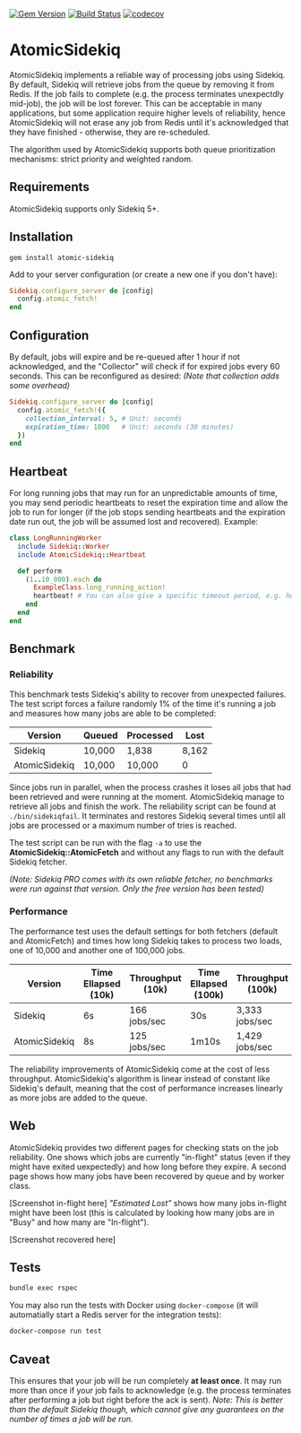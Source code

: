 [![Gem Version](https://badge.fury.io/rb/atomic-sidekiq.svg)](https://badge.fury.io/rb/atomic-sidekiq) [![Build Status](https://travis-ci.org/Colex/atomic-sidekiq.svg?branch=master)](https://travis-ci.org/Colex/atomic-sidekiq) [![codecov](https://codecov.io/gh/Colex/atomic-sidekiq/branch/master/graph/badge.svg)](https://codecov.io/gh/Colex/atomic-sidekiq)

# AtomicSidekiq
AtomicSidekiq implements a reliable way of processing jobs using Sidekiq. By default, Sidekiq will retrieve jobs from the queue by removing it from Redis. If the job fails to complete (e.g. the process terminates unexpectdly mid-job), the job will be lost forever. This can be acceptable in many applications, but some application require higher levels of reliability, hence AtomicSidekiq will not erase any job from Redis until it's acknowledged that they have finished - otherwise, they are re-scheduled.

The algorithm used by AtomicSidekiq supports both queue prioritization mechanisms: strict priority and weighted random.

## Requirements
AtomicSidekiq supports only Sidekiq 5+.

## Installation
```
gem install atomic-sidekiq
```

Add to your server configuration (or create a new one if you don't have):
```ruby
Sidekiq.configure_server do |config|
  config.atomic_fetch!
end
```

## Configuration
By default, jobs will expire and be re-queued after 1 hour if not acknowledged, and the "Collector" will check if for expired jobs every 60 seconds. This can be reconfigured as desired: _(Note that collection adds some overhead)_
```ruby
Sidekiq.configure_server do |config|
  config.atomic_fetch!({
    collection_interval: 5, # Unit: seconds
    expiration_time: 1800   # Unit: seconds (30 minutes)
  })
end
```

## Heartbeat
For long running jobs that may run for an unpredictable amounts of time, you may send periodic heartbeats to reset the expiration time and allow the job to run for longer (if the job stops sending heartbeats and the expiration date run out, the job will be assumed lost and recovered). Example:

```ruby
class LongRunningWorker
  include Sidekiq::Worker
  include AtomicSidekiq::Heartbeat

  def perform
    (1..10_000).each do
      ExampleClass.long_running_action!
      heartbeat! # You can also give a specific timeout period, e.g. heartbeat!(1.hour)
    end
  end
end
```

## Benchmark
### Reliability
This benchmark tests Sidekiq's ability to recover from unexpected failures. The test script forces a failure randomly 1% of the time it's running a job and measures how many jobs are able to be completed:

| Version       | Queued  | Processed | Lost  |
|---------------|---------|-----------|-------|
| Sidekiq       | 10,000  | 1,838     | 8,162 |
| AtomicSidekiq | 10,000  | 10,000    | 0     |

Since jobs run in parallel, when the process crashes it loses all jobs that had been retrieved and were running at the moment. AtomicSidekiq manage to retrieve all jobs and finish the work. The reliability script can be found at `./bin/sidekiqfail`. It terminates and restores Sidekiq several times until all jobs are processed or a maximum number of tries is reached.

The test script can be run with the flag `-a` to use the **AtomicSidekiq::AtomicFetch** and without any flags to run with the default Sidekiq fetcher.

_(Note: Sidekiq PRO comes with its own reliable fetcher, no benchmarks were run against that version. Only the free version has been tested)_

### Performance
The performance test uses the default settings for both fetchers (default and AtomicFetch) and times how long Sidekiq takes to process two loads, one of 10,000 and another one of 100,000 jobs.

| Version       | Time Ellapsed (10k) | Throughput (10k) | Time Ellapsed (100k) | Throughput (100k) |
|---------------|---------------------|------------------|----------------------|-------------------|
| Sidekiq       | 6s                  | 166 jobs/sec     | 30s                  | 3,333 jobs/sec    |
| AtomicSidekiq | 8s                  | 125 jobs/sec     | 1m10s                | 1,429 jobs/sec    |

The reliability improvements of AtomicSidekiq come at the cost of less throughput. AtomicSidekiq's algorithm is linear instead of constant like Sidekiq's default, meaning that the cost of performance increases linearly as more jobs are added to the queue.

## Web
AtomicSidekiq provides two different pages for checking stats on the job reliability. One shows which jobs are currently "in-flight" status (even if they might have exited uexpectedly) and how long before they expire. A second page shows how many jobs have been recovered by queue and by worker class.

[Screenshot in-flight here]
_"Estimated Lost"_ shows how many jobs in-flight might have been lost (this is calculated by looking how many jobs are in "Busy" and how many are "In-flight").

[Screenshot recovered here]

## Tests
```sh
bundle exec rspec
```

You may also run the tests with Docker using `docker-compose` (it will automatially start a Redis server for the integration tests):
```sh
docker-compose run test
```

## Caveat
This ensures that your job will be run completely **at least once**. It may run more than once if your job fails to acknowledge (e.g. the process terminates after performing a job but right before the ack is sent). _Note: This is better than the default Sidekiq though, which cannot give any guarantees on the number of times a job will be run._
